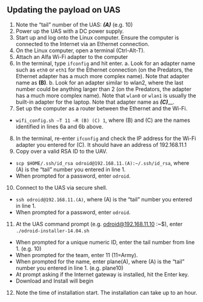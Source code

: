 ## Updating the payload on UAS
1.	Note the “tail” number of the UAS: _____(A)_____ (e.g. 10)
2.	Power up the UAS with a DC power supply.
3.	Start up and log onto the Linux computer.  Ensure the computer is connected to the Internet via an Ethernet connection.
4.	On the Linux computer, open a terminal (Ctrl-Alt-T).
5.	Attach an Alfa Wi-Fi adapter to the computer
6.	In the terminal, type `ifconfig` and hit enter.
  a.	Look for an adapter name such as `eth0` or `eth1` for the Ethernet connection (on the Predators, the Ethernet adapter has a much more complex name).  Note that adapter name as ________(B)________.
  b.	Look for an adapter similar to wlan2, where the last number could be anything larger than 2 (on the Predators, the adapter has a much more complex name).  Note that `wlan0` or `wlan1` is usually the built-in adapter for the laptop.  Note that adapter name as _______(C)_________.  
7.	Set up the computer as a router between the Ethernet and the Wi-Fi.
  - `wifi_config.sh –T 11 –R (B) (C) 1`, where (B) and (C) are the names identified in lines 6a and 6b above.
8.	In the terminal, re-enter `ifconfig` and check the IP address for the Wi-Fi adapter you entered for (C). It should have an address of 192.168.11.1
9.	Copy over a valid RSA ID to the UAV. 
  - `scp $HOME/.ssh/id_rsa odroid@192.168.11.(A):~/.ssh/id_rsa`, where (A) is the “tail” number you entered in line 1. 
  - When prompted for a password, enter `odroid`.
10.	Connect to the UAS via secure shell.  
  - `ssh odroid@192.168.11.(A)`, where (A) is the “tail” number you entered in line 1.  
  - When prompted for a password, enter `odroid`.
11.	At the UAS command prompt (e.g. odroid@192.168.11.10 :~$), enter `./odroid-installer-14.04.sh`
  - When prompted for a unique numeric ID, enter the tail number from line 1. (e.g. 10)
  - When prompted for the team, enter 11 (11=Army).
  - When prompted for the name, enter plane(A), where (A) is the “tail” number you entered in line 1.  (e.g. plane10)
  - At prompt asking if the Internet gateway is installed, hit the Enter key.
  - Download and Install will begin
12.	Note the time of installation start. The installation can take up to an hour. 
